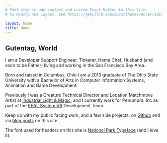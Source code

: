 ```yaml
---
# Feel free to add content and custom Front Matter to this file.
# To modify the layout, see https://jekyllrb.com/docs/themes/#overriding-theme-defaults

layout: home
title: Home
---
```


## Gutentag, World

I am a Developer Support Engineer, Tinkerer, Home Chef, Husband (and soon to be Father) living and working in the San Francisco Bay Area.

Born and raised in Columbus, Ohio I am a 2013 graduate of The Ohio State University with a Bachelor of Arts in Computer Information Systems, Animation and Game Development.

Previously I was a Creature Technical Director and Location Matchmove Artist at [Industrial Light & Magic][ilm], and I currently work for Penumbra, Inc as part of the [REAL System VR][real-vr] Development Team.

Keep up with my public facing work, and a few side projects, on [Github][github] and via [blog posts][blog] on this site.

The font used for headers on this site is [National Park Typeface][typeface] (and I love it).

[ilm]: https://www.ilm.com
[real-vr]: https://www.realsystem.com
[github]: https://www.github.com/samgutentag
[blog]: https://www.samgutentag.com/blog
[typeface]: https://nationalparktypeface.com/
